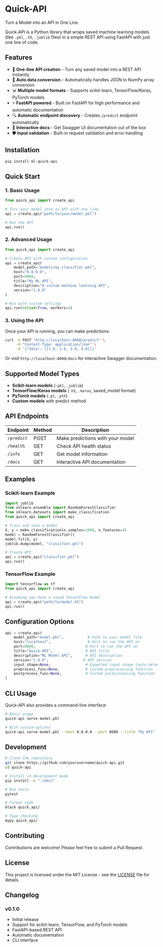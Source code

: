 # Quick-API

Turn a Model into an API in One Line

Quick-API is a Python library that wraps saved machine learning models (like `.pkl`, `.h5`, `.joblib` files) in a simple REST API using FastAPI with just one line of code.

## Features

- 🚀 **One-line API creation** - Turn any saved model into a REST API instantly
- 🔄 **Auto data conversion** - Automatically handles JSON to NumPy array conversion
- 📊 **Multiple model formats** - Supports scikit-learn, TensorFlow/Keras, PyTorch models
- ⚡ **FastAPI powered** - Built on FastAPI for high performance and automatic documentation
- 🔍 **Automatic endpoint discovery** - Creates `/predict` endpoint automatically
- 📝 **Interactive docs** - Get Swagger UI documentation out of the box
- 🛡️ **Input validation** - Built-in request validation and error handling

## Installation

```bash
pip install ml-quick-api
```

## Quick Start

### 1. Basic Usage

```python
from quick_api import create_api

# Turn your model into an API with one line
api = create_api("path/to/your/model.pkl")

# Run the API
api.run()
```

### 2. Advanced Usage

```python
from quick_api import create_api

# Create API with custom configuration
api = create_api(
    model_path="models/my_classifier.pkl",
    host="0.0.0.0",
    port=8080,
    title="My ML API",
    description="A custom machine learning API",
    version="1.0.0"
)

# Run with custom settings
api.run(reload=True, workers=4)
```

### 3. Using the API

Once your API is running, you can make predictions:

```bash
curl -X POST "http://localhost:8000/predict" \
     -H "Content-Type: application/json" \
     -d '{"data": [[1.0, 2.0, 3.0, 4.0]]}'
```

Or visit `http://localhost:8000/docs` for interactive Swagger documentation.

## Supported Model Types

- **Scikit-learn models** (`.pkl`, `.joblib`)
- **TensorFlow/Keras models** (`.h5`, `.keras`, saved_model format)
- **PyTorch models** (`.pt`, `.pth`)
- **Custom models** with predict method

## API Endpoints

| Endpoint | Method | Description |
|----------|--------|-------------|
| `/predict` | POST | Make predictions with your model |
| `/health` | GET | Check API health status |
| `/info` | GET | Get model information |
| `/docs` | GET | Interactive API documentation |

## Examples

### Scikit-learn Example

```python
import joblib
from sklearn.ensemble import RandomForestClassifier
from sklearn.datasets import make_classification
from quick_api import create_api

# Train and save a model
X, y = make_classification(n_samples=1000, n_features=4)
model = RandomForestClassifier()
model.fit(X, y)
joblib.dump(model, "classifier.pkl")

# Create API
api = create_api("classifier.pkl")
api.run()
```

### TensorFlow Example

```python
import tensorflow as tf
from quick_api import create_api

# Assuming you have a saved TensorFlow model
api = create_api("path/to/model.h5")
api.run()
```

## Configuration Options

```python
api = create_api(
    model_path="model.pkl",           # Path to your model file
    host="localhost",                 # Host to run the API on
    port=8000,                       # Port to run the API on
    title="Quick-API",               # API title
    description="ML Model API",      # API description
    version="1.0.0",                # API version
    input_shape=None,                # Expected input shape (auto-detected)
    preprocess_func=None,            # Custom preprocessing function
    postprocess_func=None,           # Custom postprocessing function
)
```

## CLI Usage

Quick-API also provides a command-line interface:

```bash
# Basic usage
quick-api serve model.pkl

# With custom options
quick-api serve model.pkl --host 0.0.0.0 --port 8080 --title "My API"
```

## Development

```bash
# Clone the repository
git clone https://github.com/yourusername/quick-api.git
cd quick-api

# Install in development mode
pip install -e ".[dev]"

# Run tests
pytest

# Format code
black quick_api/

# Type checking
mypy quick_api/
```

## Contributing

Contributions are welcome! Please feel free to submit a Pull Request.

## License

This project is licensed under the MIT License - see the [LICENSE](LICENSE) file for details.

## Changelog

### v0.1.0
- Initial release
- Support for scikit-learn, TensorFlow, and PyTorch models
- FastAPI-based REST API
- Automatic documentation
- CLI interface
